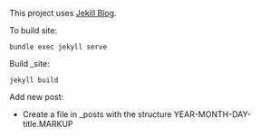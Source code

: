 This project uses [Jekill Blog].

To build site:

    bundle exec jekyll serve
    
Build _site:

    jekyll build

Add new post:

* Create a file in _posts with the structure YEAR-MONTH-DAY-title.MARKUP
    
 
    
[Jekill Blog]: https://jekyllrb.com/